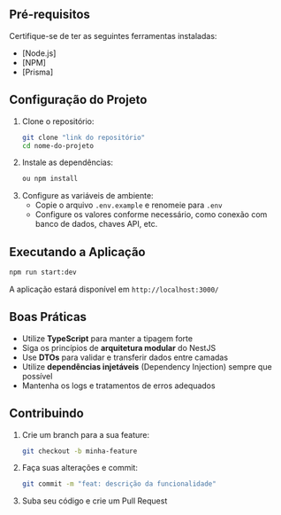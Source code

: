 ## Pré-requisitos
Certifique-se de ter as seguintes ferramentas instaladas:
- [Node.js]
- [NPM]
- [Prisma]

## Configuração do Projeto
1. Clone o repositório:
   ```sh
   git clone "link do repositório"
   cd nome-do-projeto
   ```
2. Instale as dependências:
   ```sh
   ou npm install
   ```
3. Configure as variáveis de ambiente:
   - Copie o arquivo `.env.example` e renomeie para `.env`
   - Configure os valores conforme necessário, como conexão com banco de dados, chaves API, etc.

## Executando a Aplicação
```sh
npm run start:dev
```
A aplicação estará disponível em `http://localhost:3000/`



## Boas Práticas
- Utilize **TypeScript** para manter a tipagem forte
- Siga os princípios de **arquitetura modular** do NestJS
- Use **DTOs** para validar e transferir dados entre camadas
- Utilize **dependências injetáveis** (Dependency Injection) sempre que possível
- Mantenha os logs e tratamentos de erros adequados

## Contribuindo
1. Crie um branch para a sua feature:
   ```sh
   git checkout -b minha-feature
   ```
2. Faça suas alterações e commit:
   ```sh
   git commit -m "feat: descrição da funcionalidade"
   ```
3. Suba seu código e crie um Pull Request

